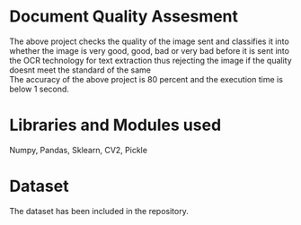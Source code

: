 # Document Quality Assesment
The above project checks the quality of the image sent and classifies it into whether the image is very good, good, bad or very bad before it is sent into the OCR technology for text extraction thus rejecting the image if the quality doesnt meet the standard of the same </br>
The accuracy of the above project is 80 percent and the execution time is below 1 second.</br>

# Libraries and Modules used
Numpy, Pandas, Sklearn, CV2, Pickle

# Dataset
The dataset has been included in the repository.
